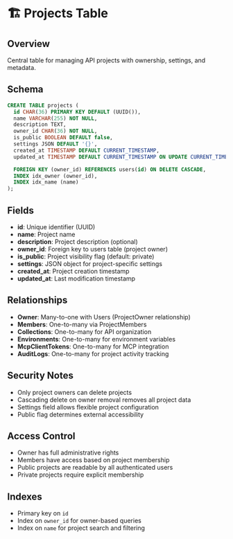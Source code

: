 # 🏗️ Projects Table

## Overview
Central table for managing API projects with ownership, settings, and metadata.

## Schema
```sql
CREATE TABLE projects (
  id CHAR(36) PRIMARY KEY DEFAULT (UUID()),
  name VARCHAR(255) NOT NULL,
  description TEXT,
  owner_id CHAR(36) NOT NULL,
  is_public BOOLEAN DEFAULT false,
  settings JSON DEFAULT '{}',
  created_at TIMESTAMP DEFAULT CURRENT_TIMESTAMP,
  updated_at TIMESTAMP DEFAULT CURRENT_TIMESTAMP ON UPDATE CURRENT_TIMESTAMP,

  FOREIGN KEY (owner_id) REFERENCES users(id) ON DELETE CASCADE,
  INDEX idx_owner (owner_id),
  INDEX idx_name (name)
);
```

## Fields
- **id**: Unique identifier (UUID)
- **name**: Project name
- **description**: Project description (optional)
- **owner_id**: Foreign key to users table (project owner)
- **is_public**: Project visibility flag (default: private)
- **settings**: JSON object for project-specific settings
- **created_at**: Project creation timestamp
- **updated_at**: Last modification timestamp

## Relationships
- **Owner**: Many-to-one with Users (ProjectOwner relationship)
- **Members**: One-to-many via ProjectMembers
- **Collections**: One-to-many for API organization
- **Environments**: One-to-many for environment variables
- **McpClientTokens**: One-to-many for MCP integration
- **AuditLogs**: One-to-many for project activity tracking

## Security Notes
- Only project owners can delete projects
- Cascading delete on owner removal removes all project data
- Settings field allows flexible project configuration
- Public flag determines external accessibility

## Access Control
- Owner has full administrative rights
- Members have access based on project membership
- Public projects are readable by all authenticated users
- Private projects require explicit membership

## Indexes
- Primary key on `id`
- Index on `owner_id` for owner-based queries
- Index on `name` for project search and filtering
